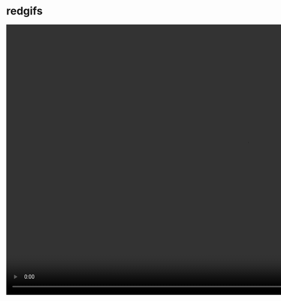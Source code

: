 # redgifs
<html>
<body>
  
<video width="1280" height="720" controls>
<source src="https://thumbs2.redgifs.com/ThoseRepentantElk.mp4" type="video/mp4">
<source src="https://thumbs2.redgifs.com/QuarrelsomeOblongAquaticleech-mobile.mp4" type="video/mp4"
</video>

</body>
</html>

